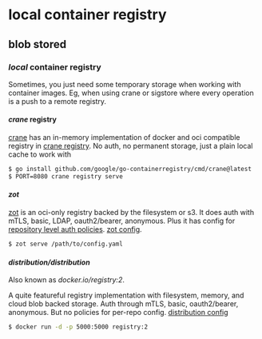 # local container registry

## blob stored

### _local_ container registry

Sometimes, you just need some temporary storage when working with container images.
Eg, when using crane or sigstore where every operation is a push to a remote registry.

#### _crane_ registry

[crane](https://github.com/google/go-containerregistry/tree/main/cmd/crane)
has an in-memory implementation of docker and oci compatible
registry in [crane registry](https://github.com/google/go-containerregistry/blob/main/cmd/crane/doc/crane.md).
No auth, no permanent storage,
just a plain local cache to work with

```sh
$ go install github.com/google/go-containerregistry/cmd/crane@latest
$ PORT=8080 crane registry serve
```

#### _zot_

[zot](https://github.com/project-zot/zot)
is an oci-only registry backed by the filesystem or s3.
It does auth with mTLS, basic, LDAP, oauth2/bearer, anonymous.
Plus it has config for
[repository level auth policies](https://zotregistry.io/articles/authn-authz/#access-control-policies).
[zot config](https://zotregistry.io/v1.4.3/admin-guide/admin-configuration/).

```sh
$ zot serve /path/to/config.yaml
```

#### _distribution/distribution_

Also known as _docker.io/registry:2_.

A quite featureful registry implementation
with filesystem, memory, and cloud blob backed storage.
Auth through mTLS, basic, oauth2/bearer, anonymous.
But no policies for per-repo config.
[distribution config](https://docs.docker.com/registry/configuration/#list-of-configuration-options)

```sh
$ docker run -d -p 5000:5000 registry:2
```
